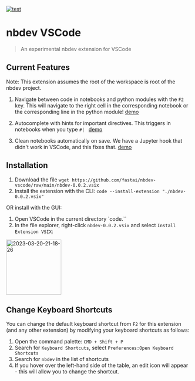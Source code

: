 [![test](https://github.com/fastai/nbdev-vscode/actions/workflows/test.yaml/badge.svg)](https://github.com/fastai/nbdev-vscode/actions/workflows/test.yaml)

# nbdev VSCode

> An experimental nbdev extension for VSCode

## Current Features

Note: This extension assumes the root of the workspace is root of the nbdev project.

1. Navigate between code in notebooks and python modules with the `F2` key.  This will navigate to the right cell in the corresponding notebook or the corresponding line in the python module! [demo](https://twitter.com/HamelHusain/status/1641460341992304640)

2. Autocomplete with hints for important directives. This triggers in notebooks when you type `#| ` [demo](https://twitter.com/HamelHusain/status/1642051330402287616?s=20)

3. Clean notebooks automatically on save. We have a Jupyter hook that didn't work in VSCode, and this fixes that. [demo]()

## Installation

1. Download the file `wget https://github.com/fastai/nbdev-vscode/raw/main/nbdev-0.0.2.vsix`
2. Install the extension with the CLI: 
   `code --install-extension "./nbdev-0.0.2.vsix"`

OR install with the GUI:
1. Open VSCode in the current directory `code.``
2. In the file explorer, right-click `nbdev-0.0.2.vsix` and select `Install Extension VSIX`:

<img width="150" alt="2023-03-20-21-18-26" src="https://user-images.githubusercontent.com/1483922/229269975-bf493093-8c80-4465-9971-286f3e17d9b2.png">


## Change Keyboard Shortcuts

You can change the default keyboard shortcut from `F2` for this extension (and any other extension) by modifying your keyboard shortcuts as follows:

1. Open the command palette: `CMD + Shift + P`
2. Search for `Keyboard Shortcuts`, select `Preferences:Open Keyboard Shortcuts`
3. Search for `nbdev` in the list of shortcuts
4. If you hover over the left-hand side of the table, an edit icon will appear - this will allow you to change the shortcut.

